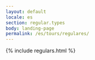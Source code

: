 ```yaml
---
layout: default
locale: es
section: regular.types
body: landing-page
permalink: /es/tours/regulares/
---
```


{% include regulars.html %}
